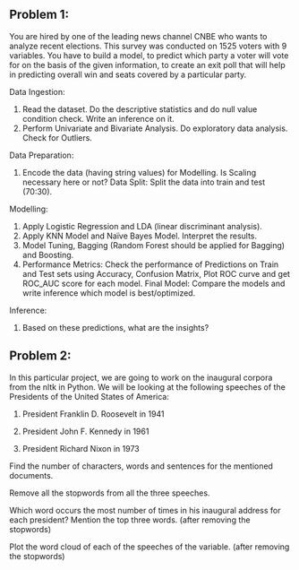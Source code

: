 
## Problem 1:

You are hired by one of the leading news channel CNBE who wants to analyze recent elections. This survey was conducted on 1525 voters with 9 variables. You have to build a model, to predict which party a voter will vote for on the basis of the given information, to create an exit poll that will help in predicting overall win and seats covered by a particular party.

Data Ingestion:
1. Read the dataset. Do the descriptive statistics and do null value condition check. Write an inference on it. 
2. Perform Univariate and Bivariate Analysis. Do exploratory data analysis. Check for Outliers.

Data Preparation: 
1. Encode the data (having string values) for Modelling. Is Scaling necessary here or not? Data Split: Split the data into train and test (70:30). 

Modelling:
1. Apply Logistic Regression and LDA (linear discriminant analysis).
2. Apply KNN Model and Naïve Bayes Model. Interpret the results.
3. Model Tuning, Bagging (Random Forest should be applied for Bagging) and Boosting.
4. Performance Metrics: Check the performance of Predictions on Train and Test sets using Accuracy, Confusion Matrix, Plot ROC curve and get ROC_AUC score for each model. Final Model: Compare the models and write inference which model is best/optimized.


Inference:
1. Based on these predictions, what are the insights? 

## Problem 2:

In this particular project, we are going to work on the inaugural corpora from the nltk in Python. We will be looking at the following speeches of the Presidents of the United States of America:

1. President Franklin D. Roosevelt in 1941

2. President John F. Kennedy in 1961

3. President Richard Nixon in 1973

Find the number of characters, words and sentences for the mentioned documents. 

Remove all the stopwords from all the three speeches. 

Which word occurs the most number of times in his inaugural address for each president? Mention the top three words. (after removing the stopwords) 

Plot the word cloud of each of the speeches of the variable. (after removing the stopwords)
